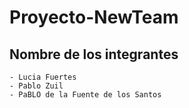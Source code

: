 # Proyecto-NewTeam

## Nombre de los integrantes
    - Lucia Fuertes
    - Pablo Zuil
    - PaBLO de la Fuente de los Santos


